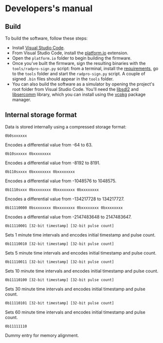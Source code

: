 # Developers's manual

## Build

To build the software, follow these steps:

* Install [Visual Studio Code](https://code.visualstudio.com/).
* From Visual Studio Code, install the [platform.io](https://platformio.org/) extension.
* Open the `platform.io` folder to begin building the firmware.
* Once you've built the firmware, sign the resulting binaries with the `tools/radpro-sign.py` script: from a terminal, install the [requirements](https://github.com/Gissio/radpro/blob/main/docs/users.md#radpro-tool), go to the `tools` folder and start the `radpro-sign.py` script. A couple of signed `.bin` files should appear in the `tools` folder.
* You can also build the software as a simulator by opening the project's root folder from Visual Studio Code. You'll need the [libsdl2](https://github.com/libsdl-org/SDL) and [libsercomm](https://github.com/ingeniamc/sercomm) library, which you can install using the [vcpkg](https://vcpkg.io/en/getting-started.html) package manager.

## Internal storage format

Data is stored internally using a compressed storage format:

    0b0sxxxxxx

Encodes a differential value from -64 to 63.

    0b10sxxxxx 0bxxxxxxxx

Encodes a differential value from -8192 to 8191.

    0b110sxxxx 0bxxxxxxxx 0bxxxxxxxx

Encodes a differential value from -1048576 to 1048575.

    0b1110sxxx 0bxxxxxxxx 0bxxxxxxxx 0bxxxxxxxx

Encodes a differential value from -134217728 to 134217727.

    0b11110000 0bsxxxxxxx 0bxxxxxxxx 0bxxxxxxxx 0bxxxxxxxx

Encodes a differential value from -2147483648 to 2147483647.

    0b11110001 [32-bit timestamp] [32-bit pulse count]

Sets 1 minute time intervals and encodes initial timestamp and pulse count.

    0b11110010 [32-bit timestamp] [32-bit pulse count]

Sets 5 minute time intervals and encodes initial timestamp and pulse count.

    0b11110011 [32-bit timestamp] [32-bit pulse count]

Sets 10 minute time intervals and encodes initial timestamp and pulse count.

    0b11110100 [32-bit timestamp] [32-bit pulse count]

Sets 30 minute time intervals and encodes initial timestamp and pulse count.

    0b11110101 [32-bit timestamp] [32-bit pulse count]

Sets 60 minute time intervals and encodes initial timestamp and pulse count.

    0b11111110

Dummy entry for memory alignment.
